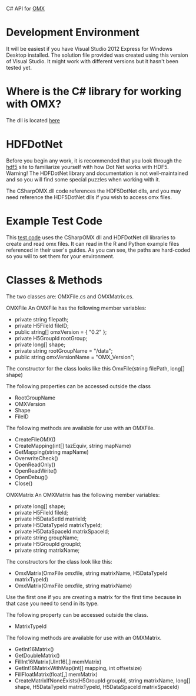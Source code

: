 
C# API for [OMX](https://github.com/osPlanning/omx)

# Development Environment
It will be easiest if you have Visual Studio 2012 Express for Windows Desktop 
installed. The solution file provided was created using this version of 
Visual Studio. It might work with different versions but it hasn't been tested yet.

# Where is the C# library for working with OMX?
The dll is located [here](https://github.com/osPlanning/omx-csharp/tree/master/src/CSharpOMX/CSharpOMX/bin/Debug)

# HDFDotNet
Before you begin any work, it is recommended that you look through the [hdf5](http://hdf5.net) site to 
familiarize yourself with how Dot Net works with HDF5.  Warning!  The HDFDotNet library and 
documentation is not well-maintained and so you will find some special puzzles when working with it.

The CSharpOMX.dll code references the HDF5DotNet dlls, and you may need reference the 
HDF5DotNet dlls if you wish to access omx files. 

# Example Test Code
This [test code](https://github.com/osPlanning/omx-csharp/tree/master/test/TestOMX/TestOMX) uses 
the CSharpOMX dll and HDFDotNet dll libraries to create and read omx files.  It can read 
in the R and Python example files referenced in their user's guides.  As you can see, 
the paths are hard-coded so you will to set them for your environment.

# Classes & Methods
The two classes are: OMXFile.cs and OMXMatrix.cs.

OMXFile
An OMXFile has the following member variables:
* private string filepath;
* private H5FileId fileID;
* public string[] omxVersion = { "0.2" };
* private H5GroupId rootGroup;
* private long[] shape;
* private string rootGroupName = "/data";
* public string omxVersionName = "OMX_Version";

The constructor for the class looks like this OmxFile(string filePath, long[] shape)

The following properties can be accessed outside the class
* RootGroupName
* OMXVersion
* Shape
* FileID

The following methods are available for use with an OMXFile.
* CreateFileOMX()
* CreateMapping(int[] tazEquiv, string mapName)
* GetMapping(string mapName)
* OverwriteCheck()
* OpenReadOnly()
* OpenReadWrite()
* OpenDebug()
* Close()

OMXMatrix
An OMXMatrix has the following member variables:
* private long[] shape;
* private H5FileId fileId;
* private H5DataSetId matrixId;
* private H5DataTypeId matrixTypeId;
* private H5DataSpaceId matrixSpaceId;
* private string groupName;
* private H5GroupId groupId;
* private string matrixName;

The constructors for the class look like this:
* OmxMatrix(OmxFile omxfile, string matrixName, H5DataTypeId matrixTypeId)
* OmxMatrix(OmxFile omxfile, string matrixName)

Use the first one if you are creating a matrix for the first time because in that case you need to send in its type.

The following property can be accessed outside the class.
* MatrixTypeId

The following methods are available for use with an OMXMatrix.
* GetInt16Matrix()
* GetDoubleMatrix()
* FillInt16Matrix(UInt16[,] memMatrix)
* GetInt16MatrixWithMap(int[] mapping, int offsetsize)
* FillFloatMatrix(float[,] memMatrix)
* CreateMatrixIfNoneExists(H5GroupId groupId, string matrixName, long[] shape, H5DataTypeId matrixTypeId, H5DataSpaceId matrixSpaceId)

